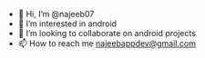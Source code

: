 - 👋 Hi, I’m @najeeb07
- 👀 I’m interested in android
- 💞️ I’m looking to collaborate on android projects
- 📫 How to reach me najeebappdev@gmail.com

<!---
najeeb07/najeeb07 is a ✨ special ✨ repository because its `README.md` (this file) appears on your GitHub profile.
You can click the Preview link to take a look at your changes.
--->
